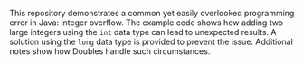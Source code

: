 This repository demonstrates a common yet easily overlooked programming error in Java: integer overflow. The example code shows how adding two large integers using the `int` data type can lead to unexpected results. A solution using the `long` data type is provided to prevent the issue.  Additional notes show how Doubles handle such circumstances.